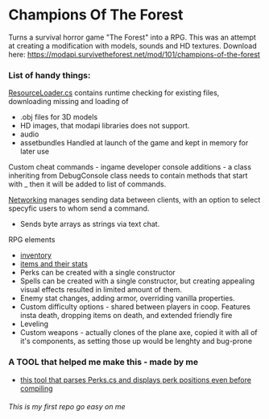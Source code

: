 # Champions Of The Forest
Turns a survival horror game "The Forest" into a RPG.
This was an attempt at creating a modification with models, sounds and HD textures.
Download here: https://modapi.survivetheforest.net/mod/101/champions-of-the-forest


### List of handy things:
[ResourceLoader.cs](https://github.com/Hazardu/ChampionsOfForest/blob/master/Res/ResourceLoader.cs) contains runtime checking for existing files, downloading missing and loading of
-  .obj files for 3D models
-  HD images, that modapi libraries does not support.
-  audio 
-  assetbundles
Handled at launch of the game and kept in memory for later use

Custom cheat commands - ingame developer console additions - a class inheriting from DebugConsole class needs to contain methods that start with _ then it will be added to list of commands.

[Networking](https://github.com/Hazardu/ChampionsOfForest/tree/master/Network) manages sending data between clients, with an option to select specyfic users to whom send a command.
- Sends byte arrays as strings via text chat.


RPG elements
- [inventory](https://github.com/Hazardu/ChampionsOfForest/blob/master/Player/Inventory.cs)
- [items and their stats](https://github.com/Hazardu/ChampionsOfForest/tree/master/Items) 
- Perks can be created with a single constructor
- Spells can be created with a single constructor, but creating appealing visual effects resulted in limited amount of them.
- Enemy stat changes, adding armor, overriding vanilla properties.
- Custom difficulty options - shared between players in coop. Features insta death, dropping items on death, and extended friendly fire
- Leveling 
- Custom weapons - actually clones of the plane axe, copied it with all of it's components, as setting those up would be lenghty and bug-prone


### A TOOL that helped me make this - made by me
-  [this tool that parses Perks.cs and displays perk positions even before compiling](https://drive.google.com/open?id=1WgCD28isriRzmylybSVSF2GteerNLtJQ)



###### *This is my first repo go easy on me*
